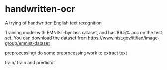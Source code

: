 # handwritten-ocr
A trying of handwritten English text recognition

Training model with EMNIST-byclass dataset, and has 86.5% acc on the test set.
You can download the dataset from https://www.nist.gov/itl/iad/image-group/emnist-dataset

preprocessing/
do some preprocessing work to extract text

train/
train and predictor

